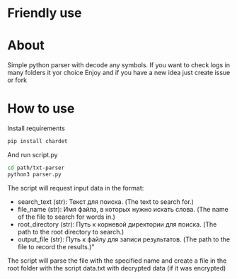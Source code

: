 # Friendly use
# About

Simple python parser with decode any symbols. If you want to check logs in many folders it yor choice
Enjoy and if you have a new idea just create issue or fork

# How to use
Install requirements
```bash
pip install chardet
```
And run script.py
```bash
cd path/txt-parser
python3 parser.py
```

The script will request input data in the format: 

- search_text (str): Текст для поиска. (The text to search for.)
- file_name (str): Имя файла, в которых нужно искать слова. (The name of the file to search for words in.) 
- root_directory (str): Путь к корневой директории для поиска. (The path to the root directory to search.)
- output_file (str): Путь к файлу для записи результатов. (The path to the file to record the results.)"

The script will parse the file with the specified name and create a file in the root folder with the script data.txt with decrypted data (if it was encrypted)



